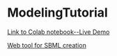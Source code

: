 # ModelingTutorial

[Link to Colab notebook--Live Demo](https://colab.research.google.com/drive/1Q7NN00HlnC5tL-rIDMw7QeR6B9obC_Rb?usp=sharing)

[Web tool for SBML creation](https://sys-bio.github.io/makesbml/)
